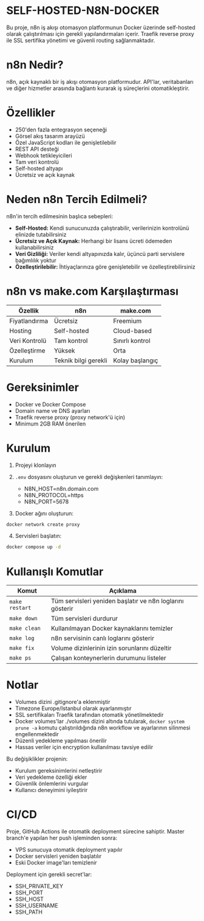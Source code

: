 # SELF-HOSTED-N8N-DOCKER

Bu proje, n8n iş akışı otomasyon platformunun Docker üzerinde self-hosted olarak çalıştırılması için gerekli yapılandırmaları içerir. Traefik reverse proxy ile SSL sertifika yönetimi ve güvenli routing sağlanmaktadır.

# n8n Nedir?

n8n, açık kaynaklı bir iş akışı otomasyon platformudur. API'lar, veritabanları ve diğer hizmetler arasında bağlantı kurarak iş süreçlerini otomatikleştirir.

# Özellikler

- 250'den fazla entegrasyon seçeneği
- Görsel akış tasarım arayüzü
- Özel JavaScript kodları ile genişletilebilir
- REST API desteği
- Webhook tetikleyicileri
- Tam veri kontrolü
- Self-hosted altyapı
- Ücretsiz ve açık kaynak

# Neden n8n Tercih Edilmeli?

n8n'in tercih edilmesinin başlıca sebepleri:

- **Self-Hosted:** Kendi sunucunuzda çalıştırabilir, verilerinizin kontrolünü elinizde tutabilirsiniz
- **Ücretsiz ve Açık Kaynak:** Herhangi bir lisans ücreti ödemeden kullanabilirsiniz
- **Veri Gizliliği:** Veriler kendi altyapınızda kalır, üçüncü parti servislere bağımlılık yoktur
- **Özelleştirilebilir:** İhtiyaçlarınıza göre genişletebilir ve özelleştirebilirsiniz

# n8n vs make.com Karşılaştırması

| Özellik       | n8n                  | make.com        |
| ------------- | -------------------- | --------------- |
| Fiyatlandırma | Ücretsiz             | Freemium        |
| Hosting       | Self-hosted          | Cloud-based     |
| Veri Kontrolü | Tam kontrol          | Sınırlı kontrol |
| Özelleştirme  | Yüksek               | Orta            |
| Kurulum       | Teknik bilgi gerekli | Kolay başlangıç |

# Gereksinimler

- Docker ve Docker Compose
- Domain name ve DNS ayarları
- Traefik reverse proxy (proxy network'ü için)
- Minimum 2GB RAM önerilen

# Kurulum

1. Projeyi klonlayın
2. `.env` dosyasını oluşturun ve gerekli değişkenleri tanımlayın:

   - N8N_HOST=n8n.domain.com
   - N8N_PROTOCOL=https
   - N8N_PORT=5678

3. Docker ağını oluşturun:

```bash
docker network create proxy
```

4. Servisleri başlatın:

```bash
docker compose up -d
```

# Kullanışlı Komutlar

| Komut          | Açıklama                                                  |
| -------------- | --------------------------------------------------------- |
| `make restart` | Tüm servisleri yeniden başlatır ve n8n loglarını gösterir |
| `make down`    | Tüm servisleri durdurur                                   |
| `make clean`   | Kullanılmayan Docker kaynaklarını temizler                |
| `make log`     | n8n servisinin canlı loglarını gösterir                   |
| `make fix`     | Volume dizinlerinin izin sorunlarını düzeltir             |
| `make ps`      | Çalışan konteynerlerin durumunu listeler                  |

# Notlar

- Volumes dizini .gitignore'a eklenmiştir
- Timezone Europe/Istanbul olarak ayarlanmıştır
- SSL sertifikaları Traefik tarafından otomatik yönetilmektedir
- Docker volumes'lar ./volumes dizini altında tutularak, `docker system prune -a` komutu çalıştırıldığında n8n workflow ve ayarlarının silinmesi engellenmektedir
- Düzenli yedekleme yapılması önerilir
- Hassas veriler için encryption kullanılması tavsiye edilir

Bu değişiklikler projenin:

- Kurulum gereksinimlerini netleştirir
- Veri yedekleme özelliği ekler
- Güvenlik önlemlerini vurgular
- Kullanıcı deneyimini iyileştirir

# CI/CD

Proje, GitHub Actions ile otomatik deployment sürecine sahiptir. Master branch'e yapılan her push işleminden sonra:

- VPS sunucuya otomatik deployment yapılır
- Docker servisleri yeniden başlatılır
- Eski Docker image'ları temizlenir

Deployment için gerekli secret'lar:

- SSH_PRIVATE_KEY
- SSH_PORT
- SSH_HOST
- SSH_USERNAME
- SSH_PATH
